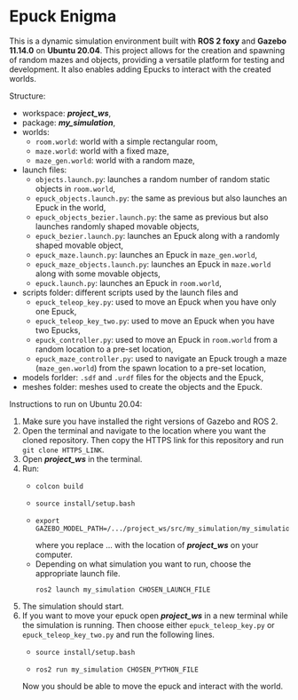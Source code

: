# Epuck Enigma

This is a dynamic simulation environment built with **ROS 2 foxy** and **Gazebo 11.14.0** on **Ubuntu 20.04**. This project allows for the creation and spawning of random mazes and objects, providing a versatile platform for testing and development. It also enables adding Epucks to interact with the created worlds.  

Structure:  
 - workspace: ***project_ws***,
 - package: ***my_simulation***,
 - worlds:  
    - ```room.world```: world with a simple rectangular room,
    - ```maze.world```: world with a fixed maze,
    - ```maze_gen.world```: world with a random maze,
 - launch files:  
    - ```objects.launch.py```: launches a random number of random static objects in ```room.world```,
    - ```epuck_objects.launch.py```: the same as previous but also launches an Epuck in the world,
    - ```epuck_objects_bezier.launch.py```: the same as previous but also launches randomly shaped movable objects,
    - ```epuck_bezier.launch.py```: launches an Epuck along with a randomly shaped movable object,
    - ```epuck_maze.launch.py```: launches an Epuck in ```maze_gen.world```,
    - ```epuck_maze_objects.launch.py```: launches an Epuck in ```maze.world``` along with some movable objects,
    - ```epuck.launch.py```: launches an Epuck in ```room.world```,
 - scripts folder: different scripts used by the launch files and
    - ```epuck_teleop_key.py```: used to move an Epuck when you have only one Epuck,
    - ```epuck_teleop_key_two.py```: used to move an Epuck when you have two Epucks,
    - ```epuck_controller.py```: used to move an Epuck in ```room.world``` from a random location to a pre-set location,
    - ```epuck_maze_controller.py```: used to navigate an Epuck trough a maze (```maze_gen.world```) from the spawn location to a pre-set location,
- models forlder: ```.sdf``` and ```.urdf``` files for the objects and the Epuck,
- meshes folder: meshes used to create the objects and the Epuck.

Instructions to run on Ubuntu 20.04:
1. Make sure you have installed the right versions of Gazebo and ROS 2.
2. Open the terminal and navigate to the location where you want the cloned repository. Then copy the HTTPS link for this repository and run ```git clone HTTPS_LINK```.
3. Open ***project_ws*** in the terminal.
4. Run:
    - ```
      colcon build
      ```
    - ```
      source install/setup.bash
      ```
    - ```
      export GAZEBO_MODEL_PATH=/.../project_ws/src/my_simulation/my_simulation/models:$GAZEBO_MODEL_PATH
      ```
      where you replace ... with the location of ***project_ws*** on your computer.
    - Depending on what simulation you want to run, choose the appropriate launch file. 
      ```
      ros2 launch my_simulation CHOSEN_LAUNCH_FILE
      ```
5. The simulation should start.
6. If you want to move your epuck open ***project_ws*** in a new terminal while the simulation is running. Then choose either ```epuck_teleop_key.py``` or ```epuck_teleop_key_two.py``` and run the following lines.
   - ```
     source install/setup.bash
     ```
   - ```
     ros2 run my_simulation CHOSEN_PYTHON_FILE
     ```
   Now you should be able to move the epuck and interact with the world.
